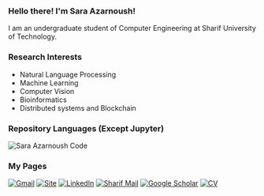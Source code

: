 ### Hello there! I'm Sara Azarnoush!

I am an undergraduate student of Computer Engineering at Sharif University of Technology.

### Research Interests
   - Natural Language Processing
   - Machine Learning
   - Computer Vision
   - Bioinformatics
   - Distributed systems and Blockchain
     
### Repository Languages (Except Jupyter)
![Sara Azarnoush Code](https://github-readme-stats.vercel.app/api/top-langs/?username=saaz742&hide=Jupyter%20Notebook&theme=tokyonight)

### My Pages
[![Gmail](https://img.shields.io/badge/-Mail-black?style=for-the-badge&logo=gmail)](mailto:azarnooshsa@gmail.com)
[![Site](https://img.shields.io/badge/-Site-black?style=for-the-badge&logo=Site)](https://www.saraazarnoosh.me/)
[![LinkedIn](https://img.shields.io/badge/-LinkedIn-black?style=for-the-badge&logo=linkedin)](www.linkedin.com/in/sara-azarnoush-4a239b1b8/)
[![Sharif Mail](https://img.shields.io/badge/-Sharif_mail-black?style=for-the-badge&logo=googlescholar)](mailto:sa.azarnoush@sharif.edu)
[![Google Scholar](https://img.shields.io/badge/-Google_Scholar-black?style=for-the-badge&logo=googlescholar)](https://scholar.google.com/citations?user=VqBL8YAAAAAJ&hl=en)
[![CV](https://img.shields.io/badge/-CV-black?style=for-the-badge&logo=CV)](https://drive.google.com/file/d/1S9u3Fn8gzKHLHbOWf8Rc4iSV7SR46V85/view?usp=sharing)


